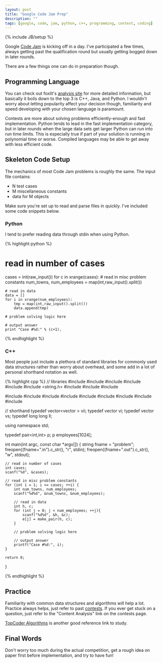 ```yaml
---
layout: post
title: "Google Code Jam Prep"
description: ""
tags: [google, code, jam, python, c++, programming, contest, coding]
---
```

{% include JB/setup %}

Google [Code Jam](https://code.google.com/codejam) is kicking off in a day. I've participated a few times, always getting past the qualification round but usually getting bogged down in later rounds.

There are a few things one can do in preparation though.

## Programming Language

You can check out foxlit's [analysis site](http://go-hero.net/jam/) for more detailed information, but basically it boils down to the top 3 is C++, Java, and Python. I wouldn't worry about letting popularity affect your decision though, familiarity and speed developing with your chosen language is paramount.

Contests are more about solving problems efficiently-enough and fast implementation. Python tends to lead in the fast implementation category, but in later rounds when the large data sets get larger Python can run into run time limits. This is especially true if part of your solution is running in polynomial time or worse. Compiled languages may be able to get away with less efficient code.

## Skeleton Code Setup

The mechanics of most Code Jam problems is roughly the same. The input file contains:

- N test cases
- M miscellaneous constants
- data for M objects

Make sure you're set up to read and parse files in quickly. I've included some code snippets below.

### Python

I tend to prefer reading data through stdin when using Python.

{% highlight python %}
# read in number of cases
cases = int(raw_input())
for c in xrange(cases):
    # read in misc problem constants
    num_towns, num_employees = map(int,raw_input().split())

    # read in data
    data = []
    for i in xrange(num_employees):
        tmp = map(int,raw_input().split())
        data.append(tmp)

    # problem solving logic here

    # output answer
    print "Case #%d:" % (c+1),
{% endhighlight %}

### C++

Most people just include a plethora of standard libraries for commonly used data structures rather than worry about overhead, and some add in a lot of personal shorthand notation as well.

{% highlight cpp %}
// libraries
#include <cmath>
#include <cstdlib>
#include <ctime>
#include <cstdio>
#include <cstring>
#include <string.h>
#include <sstream>
#include <iostream>
#include <iomanip>

#include <algorithm>
#include <complex>
#include <deque>
#include <list>
#include <map>
#include <queue>
#include <stack>
#include <set>
#include <vector>

// shorthand
typedef vector<vector<int> > vii;
typedef vector<int> vi;
typedef vector<string> vs;
typedef long long ll;

using namespace std;

typedef pair<int,int> p;
p employees[1024];

int main(int argc, const char *argv[])
{
    string fname = "problem";
    freopen((fname+".in").c_str(), "r", stdin);
    freopen((fname+".out").c_str(), "w", stdout);

    // read in number of cases
    int cases;
    scanf("%d", &cases);

    // read in misc problem constants
    for (int i = 1; i <= cases; ++i) {
        int num_towns, num_employees;
        scanf("%d%d", &num_towns, &num_employees);

        // read in data
        int h, c;
        for (int j = 0; j < num_employees; ++j){
            scanf("%d%d", &h, &c);
            e[j] = make_pair(h, c);
        }

        // problem solving logic here

        // output answer
        printf("Case #%d:", i);
    }

    return 0;
}

{% endhighlight %}

## Practice

Familiarity with common data structures and algorithms will help a lot. Practice always helps, just refer to past [contests](https://code.google.com/codejam/contests.html). If you ever get stuck on a question, just refer to the "Content Analysis" link on the contests page.

[TopCoder Algorithms](http://www.topcoder.com/tc?d1=tutorials&d2=alg_index&module=Static) is another good reference link to study.

## Final Words

Don't worry too much during the actual competition, get a rough idea on paper first before implementation, and try to have fun!
